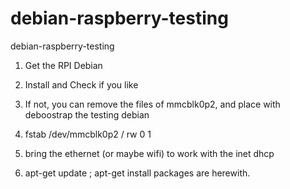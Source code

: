 # debian-raspberry-testing
debian-raspberry-testing


1) Get the RPI Debian

2) Install and Check if you like

3) If not, you can remove the files of mmcblk0p2, and place with deboostrap the testing debian

4) fstab
/dev/mmcblk0p2 / rw 0 1 

5) bring the ethernet (or maybe wifi) to work with the inet dhcp

6) apt-get update ; apt-get install 
   packages are herewith. 

